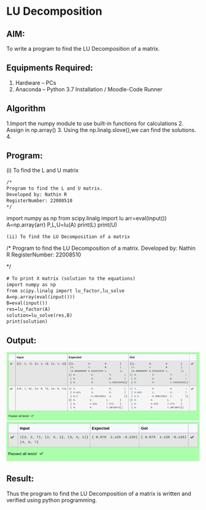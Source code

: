 # LU Decomposition 

## AIM:
To write a program to find the LU Decomposition of a matrix.

## Equipments Required:
1. Hardware – PCs
2. Anaconda – Python 3.7 Installation / Moodle-Code Runner

## Algorithm
1.Import the numpy module to use built-in functions for calculations 
2. Assign in np.array()
3. Using the np.linalg.slove(),we can find the solutions.
4. 

## Program:
(i) To find the L and U matrix
```
/*
Program to find the L and U matrix.
Developed by: Nathin R
RegisterNumber: 22008510
*/
```
import numpy as np
from scipy.linalg import lu
arr=eval(input())
A=np.array(arr)
P,L,U=lu(A)
print(L)
print(U)
```
(ii) To find the LU Decomposition of a matrix
```
/*
Program to find the LU Decomposition of a matrix.
Developed by: Nathin R
RegisterNumber: 22008510

*/
```
# To print X matrix (solution to the equations)
import numpy as np
from scipy.linalg import lu_factor,lu_solve
A=np.array(eval(input()))
B=eval(input())
res=lu_factor(A)
solution=lu_solve(res,B)
print(solution)
```

## Output:
![lu decomposition](LUDecomposition.png)
![lu decomposition](LUDecomposition2.png)


## Result:
Thus the program to find the LU Decomposition of a matrix is written and verified using python programming.

